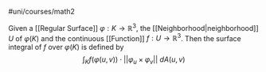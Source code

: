 #uni/courses/math2 

Given a [[Regular Surface]] $\varphi : K \to \mathbb{R}^{3}$, the [[Neighborhood|neighborhood]] $U$ of $\varphi(K)$ and the continuous [[Function]] $f: U \to \mathbb{R}^{3}$. Then the surface integral of $f$ over $\varphi(K)$ is defined by
$$
\int_{K} f \big( \varphi(u,v) \big) \cdot || \varphi_{u} \times \varphi_{v} || \ dA(u,v)
$$